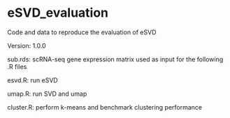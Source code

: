 # eSVD_evaluation

Code and data to reproduce the evaluation of eSVD

Version: 1.0.0

sub.rds:    scRNA-seq gene expression matrix used as input for the following .R files

esvd.R:     run eSVD

umap.R:     run SVD and umap

cluster.R:  perform k-means and benchmark clustering performance
